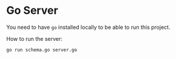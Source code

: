 # Go Server

You need to have `go` installed locally to be able to run this project.

How to run the server:

```shell
go run schema.go server.go
```
